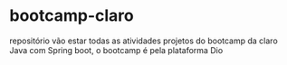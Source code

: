 # bootcamp-claro
 repositório vão estar todas as atividades projetos do bootcamp da claro Java com Spring boot, o bootcamp é pela plataforma Dio
